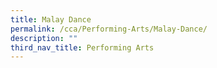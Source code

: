 ```yaml
---
title: Malay Dance
permalink: /cca/Performing-Arts/Malay-Dance/
description: ""
third_nav_title: Performing Arts
---
```

